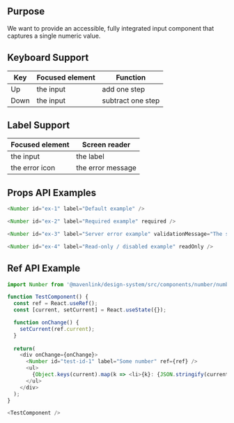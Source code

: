 ## Purpose

We want to provide an accessible, fully integrated input component that captures a single numeric value.

## Keyboard Support

| Key | Focused element | Function |
| --- | --------------- | -------- |
| Up  |  the input      | add one step |
| Down  |  the input    | subtract one step |

## Label Support

| Focused element | Screen reader |
| --------------- | ------------- |
|  the input      | the label     |
|  the error icon | the error message |

## Props API Examples

```js
<Number id="ex-1" label="Default example" />
```

```js
<Number id="ex-2" label="Required example" required />
```

```js
<Number id="ex-3" label="Server error example" validationMessage="The server returned an error." />
```

```js
<Number id="ex-4" label="Read-only / disabled example" readOnly />
```

## Ref API Example

```js
import Number from '@mavenlink/design-system/src/components/number/number.jsx';

function TestComponent() {
  const ref = React.useRef();
  const [current, setCurrent] = React.useState({});

  function onChange() {
    setCurrent(ref.current);
  }
  
  return(
    <div onChange={onChange}>
      <Number id="test-id-1" label="Some number" ref={ref} />
      <ul>
        {Object.keys(current).map(k => <li>{k}: {JSON.stringify(current[k])}</li>)}
      </ul>
    </div>
  );
}

<TestComponent />
```

